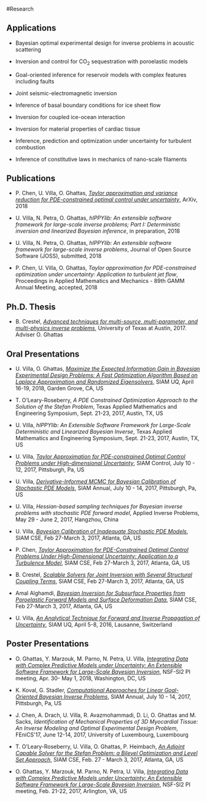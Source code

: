 #Research

## Applications

- Bayesian optimal experimental design for inverse problems in acoustic scattering

- Inversion and control for CO<sub>2</sub> sequestration with poroelastic models

- Goal-oriented inference for reservoir models with complex features including faults

- Joint seismic-electromagnetic inversion

- Inference of basal boundary conditions for ice sheet flow

- Inversion for coupled ice-ocean interaction

- Inversion for material properties of cardiac tissue

- Inference, prediction and optimization under uncertainty for turbulent combustion

- Inference of constitutive laws in mechanics of nano-scale filaments

## Publications

- P. Chen, U. Villa, O. Ghattas, [*Taylor approximation and variance reduction for PDE-constrained optimal control under uncertainty*](https://arxiv.org/abs/1804.04301), ArXiv, 2018

- U. Villa, N. Petra, O. Ghattas, *hIPPYlib: An extensible software framework for large-scale inverse problems; Part I: Deterministic inversion and linearized Bayesian inference*, in preparation, 2018

- U. Villa, N. Petra, O. Ghattas, *hIPPYlib: An extensible software framework for large-scale inverse problems*, Journal of Open Source Software (JOSS), submitted, 2018

- P. Chen, U. Villa, O. Ghattas, *Taylor approximation for PDE-constrained optimization under uncertainty: Application to turbulent jet flow*, Proceedings in Applied Mathematics and Mechanics - 89th GAMM Annual Meeting, accepted, 2018

## Ph.D. Thesis

- B. Crestel, [*Advanced techniques for multi-source, multi-parameter, and multi-physics inverse problems*](https://repositories.lib.utexas.edu/handle/2152/63471), University of Texas at Austin, 2017. Adviser O. Ghattas

## Oral Presentations

- U. Villa, O. Ghattas, [*Maximize the Expected Information Gain in Bayesian Experimental Design Problems: A Fast Optimization Algorithm Based on Laplace Approximation and Randomized Eigensolvers*](http://meetings.siam.org/sess/dsp_talk.cfm?p=89969), SIAM UQ, April 16-19, 2018, Garden Grove, CA, US

- T. O’Leary-Roseberry, *A PDE Constrained Optimization Approach to the Solution
of the Stefan Problem*, Texas Applied Mathematics
and Engineering Symposium, Sept. 21-23, 2017, Austin, TX, US

- U. Villa, *hIPPYlib:  An Extensible Software Framework for Large-Scale Deterministic and Linearized Bayesian Inverse*, Texas Applied Mathematics
and Engineering Symposium, Sept. 21-23, 2017, Austin, TX, US

- U. Villa, [*Taylor Approximation for PDE-constrained Optimal Control Problems under High-dimensional Uncertainty*](http://meetings.siam.org/sess/dsp_talk.cfm?p=87851), SIAM Control, July 10 - 12, 2017, Pittsburgh, Pa, US

- U. Villa, [*Derivative-Informed MCMC for Bayesian Calibration of Stochastic PDE Models*](http://meetings.siam.org/sess/dsp_programsess.cfm?SESSIONCODE=62707), SIAM Annual, July 10 - 14, 2017, Pittsburgh, Pa, US

- U. Villa, *Hessian-based sampling techniques for Bayesian inverse problems with stochastic PDE forward model*, Applied Inverse Problems, May 29 - June 2, 2017, Hangzhou, China

- U. Villa, [*Bayesian Calibration of Inadequate Stochastic PDE Models*](http://meetings.siam.org/sess/dsp_talk.cfm?p=82633), SIAM CSE, Feb 27-March 3, 2017, Atlanta, GA, US

- P. Chen, [*Taylor Approximation for PDE-Constrained Optimal Control Problems Under High-Dimensional Uncertainty: Application to a Turbulence Model*](http://meetings.siam.org/sess/dsp_talk.cfm?p=81654), SIAM CSE, Feb 27-March 3, 2017, Atlanta, GA, US

- B. Crestel, [*Scalable Solvers for Joint Inversion with Several Structural Coupling Terms*](http://meetings.siam.org/sess/dsp_talk.cfm?p=82125), SIAM CSE, Feb 27-March 3, 2017, Atlanta, GA, US

- Amal Alghamdi, [*Bayesian Inversion for Subsurface Properties from Poroelastic Forward Models and Surface Deformation Data*](http://meetings.siam.org/sess/dsp_talk.cfm?p=81792), SIAM CSE, Feb 27-March 3, 2017, Atlanta, GA, US

- U. Villa, [*An Analytical Technique for Forward and Inverse Propagation of Uncertainty*](http://meetings.siam.org/sess/dsp_talk.cfm?p=74269), SIAM UQ, April 5-8, 2016, Lausanne, Switzerland

## Poster Presentations

- O. Ghattas, Y. Marzouk, M. Parno, N. Petra, U. Villa, [*Integrating Data with Complex Predictive Models under Uncertainty: An Extensible Software Framework for Large-Scale Bayesian Inversion*](https://doi.org/10.6084/m9.figshare.6172247.v1), NSF-SI2 PI meeting, Apr. 30- May 1, 2018, Washington, DC, US

- K. Koval, G. Stadler, [*Computational Approaches for Linear Goal-Oriented Bayesian Inverse Problems*](http://meetings.siam.org/sess/dsp_talk.cfm?p=86488), SIAM Annual, July 10 - 14, 2017, Pittsburgh, Pa, US

- J. Chen, A. Drach, U. Villa, R. Avazmohammadi, D. Li, O. Ghattas and M. Sacks, *Identification of Mechanical Properties of 3D Myocardial Tissue: An Inverse Modeling and Optimal Experimental Design Problem*, FEniCS'17, June 12-14, 2017, University of Luxembourg, Luxembourg

- T. O’Leary-Roseberry, U. Villa, O. Ghattas, P. Heimbach, [*An Adjoint Capable Solver for the Stefan Problem: a Bilevel Optimization and Level Set Approach*](http://meetings.siam.org/sess/dsp_talk.cfm?p=83396), SIAM CSE, Feb. 27 - March 3, 2017, Atlanta, GA, US

- O. Ghattas, Y. Marzouk, M. Parno, N. Petra, U. Villa, [*Integrating Data with Complex Predictive Models under Uncertainty: An Extensible Software Framework for Large-Scale Bayesian Inversion*](https://doi.org/10.6084/m9.figshare.4602481.v1), NSF-SI2 PI meeting, Feb. 21-22, 2017, Arlington, VA, US
